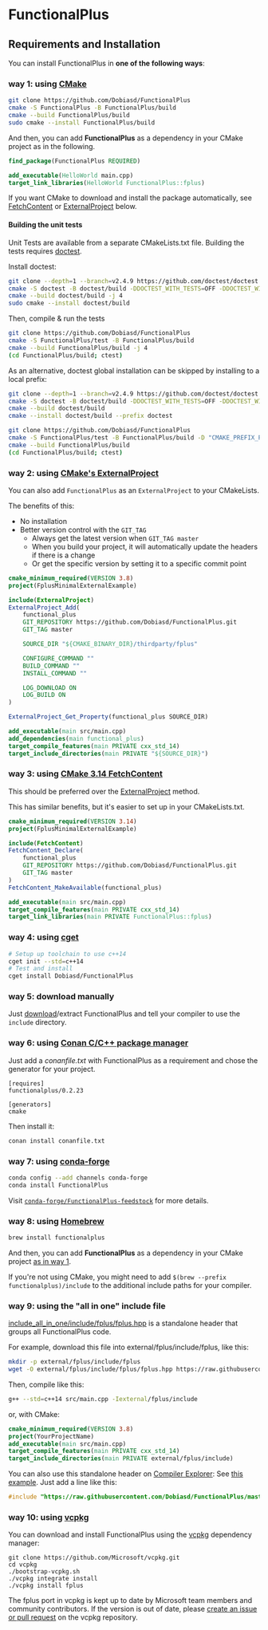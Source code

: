 FunctionalPlus
==============

Requirements and Installation
-----------------------------

You can install FunctionalPlus in **one of the following ways**:


### way 1: using [CMake](https://cmake.org/)

```bash
git clone https://github.com/Dobiasd/FunctionalPlus
cmake -S FunctionalPlus -B FunctionalPlus/build
cmake --build FunctionalPlus/build
sudo cmake --install FunctionalPlus/build
```

<a id="cmake-dependency"></a>
And then, you can add **FunctionalPlus** as a dependency in your CMake project as in the following.

```cmake
find_package(FunctionalPlus REQUIRED)

add_executable(HelloWorld main.cpp)
target_link_libraries(HelloWorld FunctionalPlus::fplus)
```

If you want CMake to download and install the package automatically,
see [FetchContent](#way-3-using-cmake-314-fetchcontent) or
[ExternalProject](#way-2-using-cmakes-externalproject) below.

#### Building the unit tests

Unit Tests are available from a separate CMakeLists.txt file. Building the
tests requires [doctest](https://github.com/doctest/doctest).

Install doctest:
```bash
git clone --depth=1 --branch=v2.4.9 https://github.com/doctest/doctest
cmake -S doctest -B doctest/build -DDOCTEST_WITH_TESTS=OFF -DDOCTEST_WITH_MAIN_IN_STATIC_LIB=OFF
cmake --build doctest/build -j 4
sudo cmake --install doctest/build
```

Then, compile & run the tests
````bash
git clone https://github.com/Dobiasd/FunctionalPlus
cmake -S FunctionalPlus/test -B FunctionalPlus/build
cmake --build FunctionalPlus/build -j 4
(cd FunctionalPlus/build; ctest)
````

As an alternative, doctest global installation can be skipped by installing to
a local prefix:

````bash
git clone --depth=1 --branch=v2.4.9 https://github.com/doctest/doctest
cmake -S doctest -B doctest/build -DDOCTEST_WITH_TESTS=OFF -DDOCTEST_WITH_MAIN_IN_STATIC_LIB=OFF
cmake --build doctest/build
cmake --install doctest/build --prefix doctest

git clone https://github.com/Dobiasd/FunctionalPlus
cmake -S FunctionalPlus/test -B FunctionalPlus/build -D "CMAKE_PREFIX_PATH=${PWD}/doctest"
cmake --build FunctionalPlus/build
(cd FunctionalPlus/build; ctest)
````


### way 2: using [CMake's ExternalProject](https://cmake.org/cmake/help/latest/module/ExternalProject.html)

You can also add `FunctionalPlus` as an `ExternalProject` to your CMakeLists.

The benefits of this:

- No installation
- Better version control with the `GIT_TAG`
  - Always get the latest version when `GIT_TAG master`
  - When you build your project, it will automatically update the headers if there is a change
  - Or get the specific version by setting it to a specific commit point

```cmake
cmake_minimum_required(VERSION 3.8)
project(FplusMinimalExternalExample)

include(ExternalProject)
ExternalProject_Add(
    functional_plus
    GIT_REPOSITORY https://github.com/Dobiasd/FunctionalPlus.git
    GIT_TAG master

    SOURCE_DIR "${CMAKE_BINARY_DIR}/thirdparty/fplus"

    CONFIGURE_COMMAND ""
    BUILD_COMMAND ""
    INSTALL_COMMAND ""

    LOG_DOWNLOAD ON
    LOG_BUILD ON
)

ExternalProject_Get_Property(functional_plus SOURCE_DIR)

add_executable(main src/main.cpp)
add_dependencies(main functional_plus)
target_compile_features(main PRIVATE cxx_std_14)
target_include_directories(main PRIVATE "${SOURCE_DIR}")
```


### way 3: using [CMake 3.14 FetchContent](https://cmake.org/cmake/help/latest/module/FetchContent.html)

This should be preferred over the
[ExternalProject](#way-2-using-cmakes-externalproject) method.

This has similar benefits, but it's easier to set up in your CMakeLists.txt.

```cmake
cmake_minimum_required(VERSION 3.14)
project(FplusMinimalExternalExample)

include(FetchContent)
FetchContent_Declare(
    functional_plus
    GIT_REPOSITORY https://github.com/Dobiasd/FunctionalPlus.git
    GIT_TAG master
)
FetchContent_MakeAvailable(functional_plus)

add_executable(main src/main.cpp)
target_compile_features(main PRIVATE cxx_std_14)
target_link_libraries(main PRIVATE FunctionalPlus::fplus)
```


### way 4: using [cget](https://github.com/pfultz2/cget/)

```bash
# Setup up toolchain to use c++14
cget init --std=c++14
# Test and install
cget install Dobiasd/FunctionalPlus
```


### way 5: download manually

Just [download](https://github.com/Dobiasd/FunctionalPlus/archive/master.zip)/extract FunctionalPlus and tell your compiler to use the `include` directory.


### way 6: using [Conan C/C++ package manager](https://conan.io)

Just add a *conanfile.txt* with FunctionalPlus as a requirement and chose the generator for your project.

```
[requires]
functionalplus/0.2.23

[generators]
cmake
```

Then install it:

```bash
conan install conanfile.txt
```


### way 7: using [conda-forge](https://conda-forge.org/)

```bash
conda config --add channels conda-forge
conda install FunctionalPlus
```

Visit [`conda-forge/FunctionalPlus-feedstock`](https://github.com/conda-forge/FunctionalPlus-feedstock) for more details.


### way 8: using [Homebrew](https://brew.sh/)

```bash
brew install functionalplus
```

And then, you can add **FunctionalPlus** as a dependency in your CMake project [as in way 1](#cmake-dependency).

If you're not using CMake, you might need to add `$(brew --prefix functionalplus)/include` to the additional include paths for your compiler.


### way 9: using the "all in one" include file

[include_all_in_one/include/fplus/fplus.hpp](include_all_in_one/include/fplus/fplus.hpp) is a standalone header that groups all FunctionalPlus code.

For example, download this file into external/fplus/include/fplus, like this:

````bash
mkdir -p external/fplus/include/fplus
wget -O external/fplus/include/fplus/fplus.hpp https://raw.githubusercontent.com/Dobiasd/FunctionalPlus/master/include_all_in_one/include/fplus/fplus.hpp
````

Then, compile like this:
````bash
g++ --std=c++14 src/main.cpp -Iexternal/fplus/include
````

or, with CMake:
````cmake
cmake_minimum_required(VERSION 3.8)
project(YourProjectName)
add_executable(main src/main.cpp)
target_compile_features(main PRIVATE cxx_std_14)
target_include_directories(main PRIVATE external/fplus/include)
````

You can also use this standalone header on [Compiler Explorer](https://godbolt.org): See [this example](https://godbolt.org/z/arnEx7). Just add a line like this:
````cpp
#include "https://raw.githubusercontent.com/Dobiasd/FunctionalPlus/master/include_all_in_one/include/fplus/fplus.hpp"
````

### way 10: using [vcpkg](https://github.com/Microsoft/vcpkg)

You can download and install FunctionalPlus using the [vcpkg](https://github.com/Microsoft/vcpkg) dependency manager:

    git clone https://github.com/Microsoft/vcpkg.git
    cd vcpkg
    ./bootstrap-vcpkg.sh
    ./vcpkg integrate install
    ./vcpkg install fplus

The fplus port in vcpkg is kept up to date by Microsoft team members and community contributors. If the version is out of date, please [create an issue or pull request](https://github.com/Microsoft/vcpkg) on the vcpkg repository.
